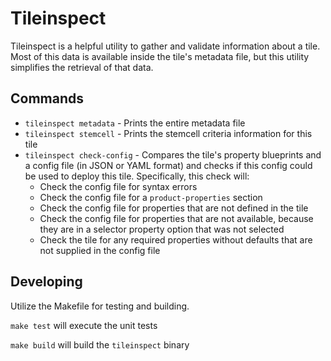 # Tileinspect

Tileinspect is a helpful utility to gather and validate information about a tile. Most of this data is available inside the tile's metadata file, but this utility simplifies the retrieval of that data.

## Commands

* `tileinspect metadata` - Prints the entire metadata file
* `tileinspect stemcell` - Prints the stemcell criteria information for this tile
* `tileinspect check-config` - Compares the tile's property blueprints and a config file (in JSON or YAML format) and checks if this config could be used to deploy this tile. Specifically, this check will:
  * Check the config file for syntax errors
  * Check the config file for a `product-properties` section
  * Check the config file for properties that are not defined in the tile
  * Check the config file for properties that are not available, because they are in a selector property option that was not selected
  * Check the tile for any required properties without defaults that are not supplied in the config file

## Developing

Utilize the Makefile for testing and building.

`make test` will execute the unit tests

`make build` will build the `tileinspect` binary
